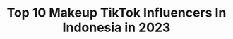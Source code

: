 ---
title: Top 10 Makeup TikTok Influencers In Indonesia in 2023
description: >-
  Find top makeup TikTok influencers in Indonesia in 2023. Most popular hashtags: #fyp #makeup #foryoupage #tiktokscarynight.
platform: TikTok
hits: 79
text_top: Discover the top-rated TikTok accounts on inBeat.
text_bottom: inBeat aggregates 79 TikTok influencers like this in Indonesia for you to pitch.
profiles:
  - username: "koko_vania"
    fullname: >-
      Koko Vania
    bio: >-
      Follow ig ➡️ @Miss_vania24 Makeup Artist ( Wedding ) MC WSinger Ladyboy show
    location: "Indonesia"
    followers: 13900
    engagement: 471
    commentsToLikes: 0.067617
    id: ckbque0kpeurf0j23mgwpycjo
    verified: false
    hashtags: "#tranding, #cantik, #masukbrandagak, #viral"
  - username: "dianaquinn_"
    fullname: >-
      DianaQuinn
    bio: >-
      IG @DianaQuinn_Makeup08 Subcribe Channel YouTube aku *DianaQuinn Official*
    location: "Indonesia"
    followers: 77200
    engagement: 945
    commentsToLikes: 0.041100
    id: ckamu6p9gxwdf0i78qqablrmp
    verified: false
    hashtags: "#selebgram, #goodmoodtiaphari, #xyzbca, #fypdongggggggg"
  - username: "isnainichoki"
    fullname: >-
      isnainichoki ⟭⟬ ⟬⟭
    bio: >-
      a girl who is still learning to love herself makeup-faceart-music I 💜 My Self
    location: "Indonesia"
    followers: 145600
    engagement: 1255
    commentsToLikes: 0.016607
    id: ck9ezd49czrvc0j78u9gm9687
    verified: false
    hashtags: "#makeupart, #fashion, #transformation, #hobicore"
  - username: "seirabel"
    fullname: >-
      Seira Bella 💜
    bio: >-
      🇮🇩 Cosplayer just for fun 🥰 👇 support me 👇
    location: "Indonesia"
    followers: 19600
    engagement: 1306
    commentsToLikes: 0.088762
    id: ckdclql56nxq90j23sxzqvvq1
    verified: false
    hashtags: "#makeup, #wibu, #tiktokindonesia, #cosplay"
  - username: "finessa_hudgens"
    fullname: >-
      shalissa
    bio: >-
      ✨ i love make up & i have a major attitude ✨
    location: "Indonesia"
    followers: 4312
    engagement: 1466
    commentsToLikes: 0.074691
    id: ckbf6b77qvu1k0j23h56i932s
    verified: false
    hashtags: "#fyp, #foryoupage, #makeup, #xyzbca"
  - username: "oldrianalave"
    fullname: >-
      Oldrianalave 🍫🍪
    bio: >-
      🇮🇩 Follow IG ku yak jan lupa @laveniaoldriana 🥂
    location: "Indonesia"
    followers: 183900
    engagement: 1175
    commentsToLikes: 0.036625
    id: ckcjoeb40fu290j23gduo2u4f
    verified: true
    hashtags: "#monsterhighdoll, #monsterhighmakeupchallenge, #tiktokindonesia, #tiktokscarynight"
  - username: "mariadelouvre"
    fullname: >-
      Maria Clarin
    bio: >-
      Contemplating on getting a maid & a bunny girl costume tiktok pls let me go live
    location: "Indonesia"
    followers: 537200
    engagement: 1522
    commentsToLikes: 0.009490
    id: ckdbxu0awego80j23yk32vzjf
    verified: false
    hashtags: "#dracomalfoy, #makeup, #titan, #shingekinokyojin"
  - username: "sayblebaby"
    fullname: >-
      Sayble
    bio: >-
      💅🏼beauty / / travel Adhesive Eyeliner 👇🏼
    location: "Indonesia"
    followers: 58200
    engagement: 887
    commentsToLikes: 0.067802
    id: ck8khxt17opqi0j78jxqe9m2f
    verified: false
    hashtags: "#beautyessentials, #fallaesthetic, #adhesiveeyeliner, #makeuphacks"
  - username: "muwhaley"
    fullname: >-
      Haley Martin
    bio: >-
      🥰 UPLOAD DAILY 🥰 ★ 18 • 🇮🇩 Jkt, Idn 🇬🇧 ★ YouTube & IG @MuwHaley↴
    location: "Indonesia"
    followers: 138700
    engagement: 592
    commentsToLikes: 0.028495
    id: ck8kfdlitdlmj0j78ln3e4yqn
    verified: false
    hashtags: "#goodmoodtiaphari, #annabelle, #xyzbca, #tiktokscarynight"
  - username: "panirahmawati19"
    fullname: >-
      rachmapani
    bio: >-
      https://shopee.co.id/ertosofficialshop
    location: "Indonesia"
    followers: 1500000
    engagement: 1420
    commentsToLikes: 0.013226
    id: ck8fb1tup543s0j780flubi6v
    verified: true
    hashtags: "#sunah, #shalawat, #foryoupage, #viral"
---